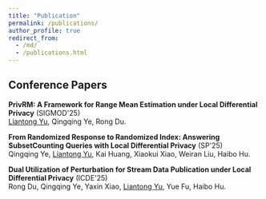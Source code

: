 ```yaml
---
title: "Publication"
permalink: /publications/
author_profile: true
redirect_from: 
  - /md/
  - /publications.html
---  
```


## Conference Papers

**PrivRM: A Framework for Range Mean Estimation under Local Differential Privacy** (SIGMOD'25)  
   <u>Liantong Yu</u>, Qingqing Ye, Rong Du.

**From Randomized Response to Randomized Index: Answering SubsetCounting Queries with Local Differential Privacy** (SP'25)  
   Qingqing Ye, <u>Liantong Yu</u>, Kai Huang, Xiaokui Xiao, Weiran Liu, Haibo Hu.

**Dual Utilization of Perturbation for Stream Data Publication under Local Differential Privacy** (ICDE'25)  
   Rong Du, Qingqing Ye, Yaxin Xiao, <u>Liantong Yu</u>, Yue Fu, Haibo Hu.

